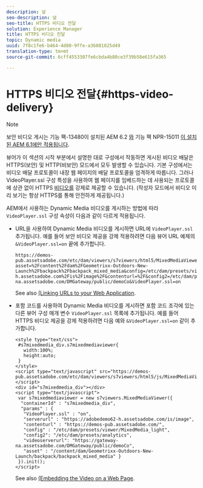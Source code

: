```yaml
---
description: 널
seo-description: 널
seo-title: HTTPS 비디오 전달
solution: Experience Manager
title: HTTPS 비디오 전달
topic: Dynamic media
uuid: 7f8c1fe6-b464-4d80-9ffe-a36081825d49
translation-type: tm+mt
source-git-commit: 6cff4553307fe6cbda4b80ce3f39b58e615fa365

---
```



# HTTPS 비디오 전달{#https-video-delivery}

>[!NOTE]
>
>보안 비디오 게시는 기능 팩-13480이 설치된 AEM 6.2 [와](https://www.adobeaemcloud.com/content/marketplace/marketplaceProxy.html?packagePath=/content/companies/public/adobe/packages/cq620/featurepack/cq-6.2.0-featurepack-13480) 기능 팩 NPR-15011 [이 설치된 AEM 6.1에만 적용됩니다](https://www.adobeaemcloud.com/content/marketplace/marketplaceProxy.html?packagePath=/content/companies/public/adobe/packages/cq610/featurepack/cq-6.1.0-featurepack-15011).

뷰어가 이 섹션의 시작 부분에서 설명한 대로 구성에서 작동하면 게시된 비디오 배달은 HTTPS(보안) 및 HTTP(비보안) 모드에서 모두 발생할 수 있습니다. 기본 구성에서는 비디오 배달 프로토콜이 내장 웹 페이지의 배달 프로토콜을 엄격하게 따릅니다. 그러나 VideoPlayer.ssl 구성 특성을 사용하여 웹 페이지를 임베드하는 데 사용되는 프로토콜에 상관 없이 HTTPS [비디오를](../../c-html5-s7-aem-asset-viewers/c-html5-mixedmedia-viewer-about/r-html5-mixedmedia-viewer-config-attrib/r-html5-mixedmedia-viewer-config-attrib-videoplayer-ssl.md#reference-df0a29aa8a584cebaaa1c7bb6fab362e) 강제로 제공할 수 있습니다. (작성자 모드에서 비디오 미리 보기는 항상 HTTPS를 통해 안전하게 제공됩니다.)

AEM에서 사용하는 Dynamic Media 비디오를 게시하는 방법에 따라 `VideoPlayer.ssl` 구성 속성이 다음과 같이 다르게 적용됩니다.

* URL을 사용하여 Dynamic Media 비디오를 게시하면 URL에 `VideoPlayer.ssl` 추가됩니다. 예를 들어 보안 비디오 제공을 강제 적용하려면 다음 뷰어 URL 예제의 `&VideoPlayer.ssl=on` 끝에 추가합니다.

   ```
   https://demos-pub.assetsadobe.com/etc/dam/viewers/s7viewers/html5/MixedMediaViewer.html?asset=%2Fcontent%2Fdam%2FGeometrixx-Outdoors-New-Launch%2Fbackpack%2Fbackpack_mixed_media&config=/etc/dam/presets/viewer/MixedMedia_light&serverUrl=https%3A%2F%2Fadobedemo62-h.assetsadobe.com%2Fis%2Fimage%2F&contenturl=%2F&config2=/etc/dam/presets/analytics&videoserverurl=https://gateway-na.assetsadobe.com/DMGateway/public/demoCo&VideoPlayer.ssl=on
   ```

   See also [(Linking URLs to your Web Application](https://docs.adobe.com/content/help/en/experience-manager-64/assets/dynamic/linking-urls-to-yourwebapplication.html).

* 포함 코드를 사용하여 Dynamic Media 비디오를 게시하면 포함 코드 조각에 있는 다른 뷰어 구성 매개 변수 `VideoPlayer.ssl` 목록에 추가됩니다. 예를 들어 HTTPS 비디오 제공을 강제 적용하려면 다음 예와 `&VideoPlayer.ssl=on` 같이 추가합니다.

   ```
   <style type="text/css"> 
    #s7mixedmedia_div.s7mixedmediaviewer{ 
      width:100%;  
      height:auto; 
    } 
   </style> 
   <script type="text/javascript" src="https://demos-pub.assetsadobe.com/etc/dam/viewers/s7viewers/html5/js/MixedMediaViewer.js"></script> 
   <div id="s7mixedmedia_div"></div> 
   <script type="text/javascript"> 
    var s7mixedmediaviewer = new s7viewers.MixedMediaViewer({ 
     "containerId" : "s7mixedmedia_div", 
     "params" : {  
      "VideoPlayer.ssl" : "on", 
      "serverurl" : "https://adobedemo62-h.assetsadobe.com/is/image", 
      "contenturl" : "https://demos-pub.assetsadobe.com/",  
      "config" : "/etc/dam/presets/viewer/MixedMedia_light", 
      "config2": "/etc/dam/presets/analytics", 
      "videoserverurl": "https://gateway-na.assetsadobe.com/DMGateway/public/demoCo", 
      "asset" : "/content/dam/Geometrixx-Outdoors-New-Launch/backpack/backpack_mixed_media" } 
    }).init(); 
   </script>
   ```

   See also [(Embedding the Video on a Web Page](https://docs.adobe.com/content/help/en/experience-manager-64/assets/dynamic/linking-urls-to-yourwebapplication.html).

